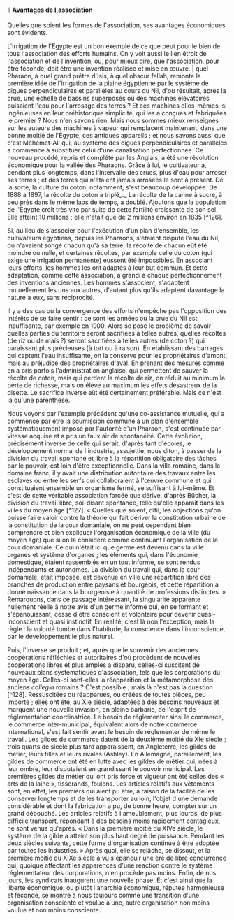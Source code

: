 #### II Avantages de l,association

Quelles que soient les formes de l'association, ses avantages économiques sont évidents.

L'irrigation de l'Égypte est un bon exemple de ce que peut pour le bien de tous l'association des efforts humains. On y voit aussi le lien étroit de l'association et de l'invention, ou, pour mieux dire, que l'association, pour être féconde, doit être une invention réalisée et mise en œuvre. | quel Pharaon, à quel grand prêtre d'Isis, à quel obscur fellah, remonte la première idée de l'irrigation de la plaine égyptienne par le système de digues perpendiculaires et parallèles au cours du Nil, d'où résultait, après la crue, une échelle de bassins superposés où des machines élévatoires puisaient l'eau pour l'arrosage des terres ? Et ces machines elles-mêmes, si ingénieuses en leur préhistorique simplicité, qui les a conçues et fabriquées le premier ? Nous n'en savons rien. Mais nous sommes mieux renseignés sur les auteurs des machines à vapeur qui remplacent maintenant, dans une bonne moitié de l'Égypte, ces antiques appareils ; et nous savons aussi que c'est Méhémet-Ali qui, au système des digues perpendiculaires et parallèles a commencé à substituer celui d'une canalisation perfectionnée. Ce nouveau procédé, repris et complété par les Anglais, a été une révolution économique pour la vallée des Pharaons. Grâce à lui, le cultivateur a, pendant plus longtemps, dans l'intervalle des crues, plus d'eau pour arroser ses terres ; et des terres qui n'étaient jamais arrosées le sont à présent. De la sorte, la culture du coton, notamment, s'est beaucoup développée. De 1888 à 1897, la récolte du coton a triplé_._ La récolte de la canne à sucre, à peu près dans le même laps de temps, a doublé. Ajoutons que la population de l'Égypte croît très vite par suite de cette fertilité croissante de son sol. Elle atteint 10 millions ; elle n'était que de 2 millions environ en 1835  [^126].

Si, au lieu de s'associer pour l'exécution d'un plan d'ensemble, les cultivateurs égyptiens, depuis les Pharaons, s'étaient disputé l'eau du Nil, ou n'avaient songé chacun qu'à sa terre, la récolte de chacun eût été moindre ou nulle, et certaines récoltes, par exemple celle du coton (qui exige une irrigation permanente) eussent été impossibles. En associant leurs efforts, les hommes les ont adaptés à leur but commun. Et cette adaptation, comme cette association, a grandi à chaque perfectionnement des inventions anciennes. Les hommes s'associent, s'adaptent mutuellement les uns aux autres, d'autant plus qu'ils adaptent davantage la nature à eux, sans réciprocité.

Il y a des cas où la convergence des efforts n'empêche pas l'opposition des intérêts de se faire sentir : ce sont les années où la crue du Nil est insuffisante, par exemple en 1900\. Alors se pose le problème de savoir quelles parties du territoire seront sacrifiées à telles autres, quelles récoltes (de riz ou de maïs ?) seront sacrifiées à telles autres (de coton ?) qui paraissent plus précieuses (à tort ou à raison). En établissant des barrages qui captent l'eau insuffisante, on la conserve pour les propriétaires d'amont, mais au préjudice des propriétaires d'aval. En prenant des mesures comme en a pris parfois l'administration anglaise, qui permettent de sauver la récolte de coton, mais qui perdent la récolte de riz, on réduit au minimum la perte de richesse, mais on élève au maximum les effets désastreux de la disette. Le sacrifice inverse eût été certainement préférable. Mais ce n'est là qu'une parenthèse.

Nous voyons par l'exemple précédent qu'une co-assistance mutuelle, qui a commencé par être la soumission commune à un plan d'ensemble systématiquement imposé par l'autorité d'un Pharaon, s'est continuée par vitesse acquise et a pris un faux air de spontanéité. Cette évolution, précisément inverse de celle qui serait, d'après tant d'écoles, le développement normal de l'industrie, assujettie, nous diton, à passer de la division du travail spontané et libre à la répartition obligatoire des tâches par le pouvoir, est loin d'être exceptionnelle. Dans la villa romaine, dans le domaine franc, il y avait une distribution autoritaire des travaux entre les esclaves ou entre les serfs qui collaboraient à l'œuvre commune et qui constituaient ensemble un organisme fermé, se suffisant à lui-même. Et c'est de cette véritable association forcée que dérive, d'après Bücher, la division du travail libre, soi-disant spontanée, telle qu'elle apparaît dans les villes du moyen âge [^127]. « Quelles que soient, ditil, les objections qu'on puisse faire valoir contre la théorie qui fait dériver la constitution urbaine de la constitution de la cour domaniale, on ne peut cependant bien comprendre et bien expliquer l'organisation économique de la ville (du moyen âge) que si on la considère comme continuant l'organisation de la cour domaniale. Ce qui n'était ici que germe est devenu dans la ville organes et système d'organes ; les éléments qui, dans l'économie domestique, étaient rassemblés en un tout informe, se sont rendus indépendants et autonomes. La division du travail qui, dans la cour domaniale, était imposée, est devenue en ville une répartition libre des branches de production entre paysans et bourgeois, et cette répartition a donné naissance dans la bourgeoisie à quantité de professions distinctes. » Remarquons, dans ce passage intéressant, la singularité apparente nullement réelle à notre avis d'un germe informe qui, en se formant et s'épanouissant, cesse d'être conscient et volontaire pour devenir quasi-inconscient et quasi instinctif. En réalité, c'est là non l'exception, mais la règle : la volonté tombe dans l'habitude, la conscience dans l'inconscience, par le développement le plus naturel.

Puis, l'inverse se produit ; et, après que le souvenir des anciennes coopérations réfléchies et autoritaires d'où procèdent de nouvelles coopérations libres et plus amples a disparu, celles-ci suscitent de nouveaux plans systématiques d'association, tels que les corporations du moyen âge. Celles-ci sont-elles la réapparition et la métamorphose des anciens _collegia_ romains ? C'est possible ; mais là n'est pas la question [^128]. Ressuscitées ou réapparues, ou créées de toutes pièces, peu importe ; elles ont été, au XIe siècle, adaptées à des besoins nouveaux et marquent une nouvelle invasion, en pleine barbarie, de l'esprit de réglementation coordinatrice. Le besoin de réglementer ainsi le commerce, le commerce inter-municipal, équivalent alors de notre commerce international, s'est fait sentir avant le besoin de réglementer de même le travail. Les gildes de commerce datent de la deuxième moitié du XIe siècle ; trois quarts de siècle plus tard apparaissent, en Angleterre, les gildes de métier, leurs filles et leurs rivales (Ashley). En Allemagne, pareillement, les gildes de commerce ont été en lutte avec les gildes de métier qui, nées à leur ombre, leur disputaient en grandissant le pouvoir municipal. Les premières gildes de métier qui ont pris force et vigueur ont été celles des « arts de la laine », tisserands, foulons. Les articles relatifs aux vêtements sont, en effet, les premiers qui aient pu être, à raison de la facilité de les conserver longtemps et de les transporter au loin, l'objet d'une demande considérable et dont la fabrication a pu, de bonne heure, compter sur un grand débouché. Les articles relatifs à l'ameublement, plus lourds, de plus difficile transport, répondant à des besoins moins rapidement contagieux, ne sont venus qu'après. « Dans la première moitié du XIVe siècle, le système de la gilde a atteint son plus haut degré de puissance. Pendant les deux siècles suivants, cette forme d'organisation continue à être adoptée par toutes les industries. » Après quoi, elle se relâche, se dissout, et la première moitié du XIXe siècle à vu s'épanouir une ère de libre concurrence qui, quoique affectant les apparences d'une réaction contre le système réglementateur des corporations, n'en procède pas moins. Enfin, de nos jours, les syndicats inaugurent une nouvelle phase. Et c'est ainsi que la liberté économique, ou plutôt l'anarchie économique, réputée harmonieuse et féconde, se montre à nous toujours comme une transition d'une organisation consciente et voulue à une, autre organisation non moins voulue et non moins consciente.
